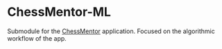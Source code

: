 # ChessMentor-ML

Submodule for the [ChessMentor](https://github.com/ObayAlshaer/ChessMentor) application. Focused on the algorithmic workflow of the app. 
